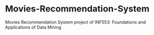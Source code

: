 # Movies-Recommendation-System
Movies Recommendation System project of INF553: Foundations and Applications of Data Mining
